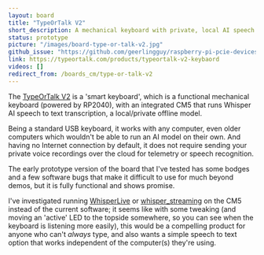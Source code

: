 ```yaml
---
layout: board
title: "TypeOrTalk V2"
short_description: A mechanical keyboard with private, local AI speech to text using a CM5.
status: prototype
picture: "/images/board-type-or-talk-v2.jpg"
github_issue: "https://github.com/geerlingguy/raspberry-pi-pcie-devices/issues/734"
link: https://typeortalk.com/products/typeortalk-v2-keybaord
videos: []
redirect_from: /boards_cm/type-or-talk-v2
---
```

The [TypeOrTalk V2](https://typeortalk.com/products/typeortalk-v2-keybaord) is a 'smart keyboard', which is a functional mechanical keyboard (powered by RP2040), with an integrated CM5 that runs Whisper AI speech to text transcription, a local/private offline model.

Being a standard USB keyboard, it works with any computer, even older computers which wouldn't be able to run an AI model on their own. And having no Internet connection by default, it does not require sending your private voice recordings over the cloud for telemetry or speech recognition.

The early prototype version of the board that I've tested has some bodges and a few software bugs that make it difficult to use for much beyond demos, but it is fully functional and shows promise.

I've investigated running [WhisperLive](https://github.com/collabora/WhisperLive) or [whisper_streaming](https://github.com/ufal/whisper_streaming) on the CM5 instead of the current software; it seems like with some tweaking (and moving an 'active' LED to the topside somewhere, so you can see when the keyboard is listening more easily), this would be a compelling product for anyone who can't _always_ type, and also wants a simple speech to text option that works independent of the computer(s) they're using.